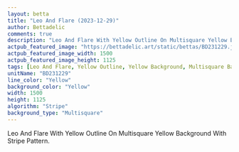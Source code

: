 ```yaml
---
layout: betta
title: "Leo And Flare (2023-12-29)"
author: Bettadelic
comments: true
description: "Leo And Flare With Yellow Outline On Multisquare Yellow Background With Stripe Pattern."
actpub_featured_image: "https://bettadelic.art/static/bettas/BD231229.jpg"
actpub_featured_image_width: 1500
actpub_featured_image_height: 1125
tags: [Leo And Flare, Yellow Outline, Yellow Background, Multisquare Background Pattern, Stripe Pattern, December 2023]
unitName: "BD231229"
line_color: "Yellow"
background_color: "Yellow"
width: 1500
height: 1125
algorithm: "Stripe"
background_type: "Multisquare"
---
```


Leo And Flare With Yellow Outline On Multisquare Yellow Background With Stripe Pattern.
